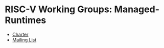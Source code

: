 # RISC-V Working Groups: Managed-Runtimes

* [Charter](CHARTER.md)
* [Mailing List](https://lists.riscv.org/g/sig-managed-runtimes)
